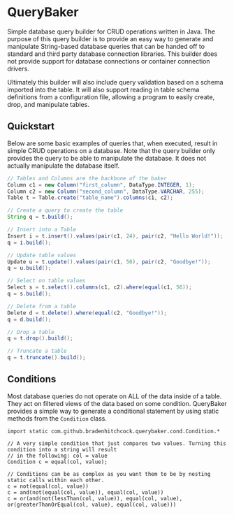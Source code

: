 # QueryBaker
Simple database query builder for CRUD operations written in Java. The purpose of this query builder is to provide an easy way to generate and manipulate String-based database queries that can be handed off to standard and third party database connection libraries. This builder does not provide support for database connections or container connection drivers.

Ultimately this builder will also include query validation based on a schema imported into the table. It will also support reading in table schema definitions from a configuration file, allowing a program to easily create, drop, and manipulate tables.

## Quickstart
Below are some basic examples of queries that, when executed, result in simple CRUD operations on a database. Note that the query builder only provides the query to be able to manipulate the database. It does not actually manipulate the database itself.

```java
// Tables and Columns are the backbone of the baker
Column c1 = new Column("first_column", DataType.INTEGER, 1);
Column c2 = new Column("second_column", DataType.VARCHAR, 255);
Table t = Table.create("table_name").columns(c1, c2);

// Create a query to create the table
String q = t.build();

// Insert into a Table
Insert i = t.insert().values(pair(c1, 24), pair(c2, "Hello World!"));
q = i.build();

// Update table values
Update u = t.update().values(pair(c1, 56), pair(c2, "Goodbye!"));
q = u.build();

// Select on table values
Select s = t.select().columns(c1, c2).where(equal(c1, 56));
q = s.build();

// Delete from a table
Delete d = t.delete().where(equal(c2, "Goodbye!"));
q = d.build();

// Drop a table
q = t.drop().build();

// Truncate a table
q = t.truncate().build();
```

## Conditions
Most database queries do not operate on ALL of the data inside of a table. They act on filtered views of the data based on some condition. QueryBaker provides a simple way to generate a conditional statement by using static methods from the `Condition` class.

```
import static com.github.bradenhitchcock.querybaker.cond.Condition.*

// A very simple condition that just compares two values. Turning this condition into a string will result
// in the following: col = value
Condition c = equal(col, value);

// Conditions can be as complex as you want them to be by nesting static calls within each other. 
c = not(equal(col, value))
c = and(not(equal(col, value)), equal(col, value))
c = or(and(not(lessThan(col, value)), equal(col, value), or(greaterThanOrEqual(col, value), equal(col, value)))
```